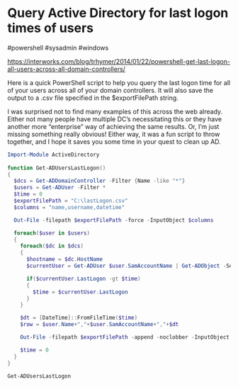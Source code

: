# Query Active Directory for last logon times of users
#powershell #sysadmin #windows 

https://interworks.com/blog/trhymer/2014/01/22/powershell-get-last-logon-all-users-across-all-domain-controllers/

Here is a quick PowerShell script to help you query the last logon time for all of your users across all of your domain controllers. It will also save the output to a .csv file specified in the $exportFilePath string.

I was surprised not to find many examples of this across the web already. Either not many people have multiple DC’s necessitating this or they have another more “enterprise” way of achieving the same results. Or, I’m just missing something really obvious! Either way, it was a fun script to throw together, and I hope it saves you some time in your quest to clean up AD.

```powershell
Import-Module ActiveDirectory
 
function Get-ADUsersLastLogon()
{
  $dcs = Get-ADDomainController -Filter {Name -like "*"}
  $users = Get-ADUser -Filter *
  $time = 0
  $exportFilePath = "C:\lastLogon.csv"
  $columns = "name,username,datetime"

  Out-File -filepath $exportFilePath -force -InputObject $columns

  foreach($user in $users)
  {
    foreach($dc in $dcs)
    { 
      $hostname = $dc.HostName
      $currentUser = Get-ADUser $user.SamAccountName | Get-ADObject -Server $hostname -Properties lastLogon

      if($currentUser.LastLogon -gt $time) 
      {
        $time = $currentUser.LastLogon
      }
    }

    $dt = [DateTime]::FromFileTime($time)
    $row = $user.Name+","+$user.SamAccountName+","+$dt

    Out-File -filepath $exportFilePath -append -noclobber -InputObject $row

    $time = 0
  }
}
 
Get-ADUsersLastLogon
```